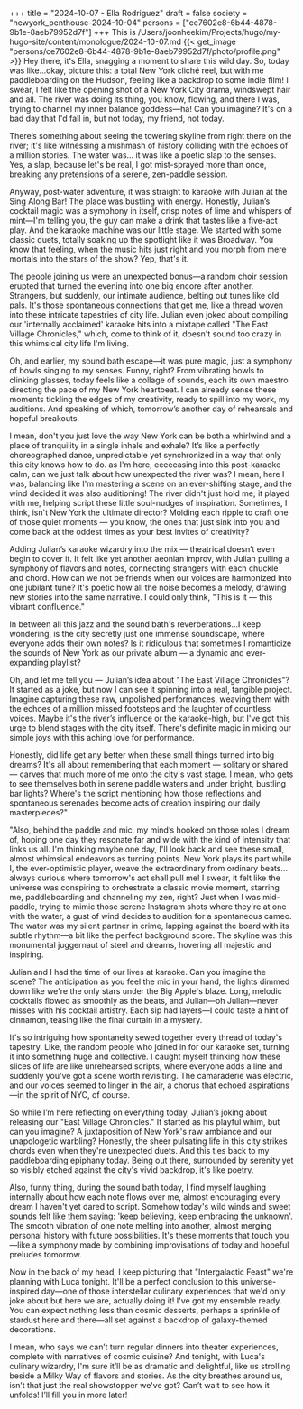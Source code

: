 +++
title = "2024-10-07 - Ella Rodriguez"
draft = false
society = "newyork_penthouse-2024-10-04"
persons = ["ce7602e8-6b44-4878-9b1e-8aeb79952d7f"]
+++
This is /Users/joonheekim/Projects/hugo/my-hugo-site/content/monologue/2024-10-07.md
{{< get_image "persons/ce7602e8-6b44-4878-9b1e-8aeb79952d7f/photo/profile.png" >}}
Hey there, it's Ella, snagging a moment to share this wild day.
So, today was like...okay, picture this: a total New York cliché reel, but with me paddleboarding on the Hudson, feeling like a backdrop to some indie film! I swear, I felt like the opening shot of a New York City drama, windswept hair and all. The river was doing its thing, you know, flowing, and there I was, trying to channel my inner balance goddess—ha! Can you imagine? It's on a bad day that I'd fall in, but not today, my friend, not today. 

There’s something about seeing the towering skyline from right there on the river; it's like witnessing a mishmash of history colliding with the echoes of a million stories. The water was... it was like a poetic slap to the senses. Yes, a slap, because let's be real, I got mist-sprayed more than once, breaking any pretensions of a serene, zen-paddle session. 

Anyway, post-water adventure, it was straight to karaoke with Julian at the Sing Along Bar! The place was bustling with energy. Honestly, Julian’s cocktail magic was a symphony in itself, crisp notes of lime and whispers of mint—I'm telling you, the guy can make a drink that tastes like a five-act play. And the karaoke machine was our little stage. We started with some classic duets, totally soaking up the spotlight like it was Broadway. You know that feeling, when the music hits just right and you morph from mere mortals into the stars of the show? Yep, that's it.

The people joining us were an unexpected bonus—a random choir session erupted that turned the evening into one big encore after another. Strangers, but suddenly, our intimate audience, belting out tunes like old pals. It's those spontaneous connections that get me, like a thread woven into these intricate tapestries of city life. Julian even joked about compiling our 'internally acclaimed' karaoke hits into a mixtape called "The East Village Chronicles," which, come to think of it, doesn't sound too crazy in this whimsical city life I'm living.

Oh, and earlier, my sound bath escape—it was pure magic, just a symphony of bowls singing to my senses. Funny, right? From vibrating bowls to clinking glasses, today feels like a collage of sounds, each its own maestro directing the pace of my New York heartbeat. I can already sense these moments tickling the edges of my creativity, ready to spill into my work, my auditions. And speaking of which, tomorrow’s another day of rehearsals and hopeful breakouts.

I mean, don't you just love the way New York can be both a whirlwind and a place of tranquility in a single inhale and exhale? It’s like a perfectly choreographed dance, unpredictable yet synchronized in a way that only this city knows how to do.
as I'm here, eeeeeasing into this post-karaoke calm, can we just talk about how unexpected the river was? I mean, here I was, balancing like I'm mastering a scene on an ever-shifting stage, and the wind decided it was also auditioning! The river didn't just hold me; it played with me, helping script these little soul-nudges of inspiration. Sometimes, I think, isn't New York the ultimate director? Molding each ripple to craft one of those quiet moments — you know, the ones that just sink into you and come back at the oddest times as your best invites of creativity?

Adding Julian’s karaoke wizardry into the mix — theatrical doesn’t even begin to cover it. It felt like yet another aeonian improv, with Julian pulling a symphony of flavors and notes, connecting strangers with each chuckle and chord. How can we not be friends when our voices are harmonized into one jubilant tune? It's poetic how all the noise becomes a melody, drawing new stories into the same narrative. I could only think, "This is it — this vibrant confluence." 

In between all this jazz and the sound bath's reverberations...I keep wondering, is the city secretly just one immense soundscape, where everyone adds their own notes? Is it ridiculous that sometimes I romanticize the sounds of New York as our private album — a dynamic and ever-expanding playlist? 

Oh, and let me tell you — Julian’s idea about "The East Village Chronicles"? It started as a joke, but now I can see it spinning into a real, tangible project. Imagine capturing these raw, unpolished performances, weaving them with the echoes of a million missed footsteps and the laughter of countless voices. Maybe it's the river’s influence or the karaoke-high, but I've got this urge to blend stages with the city itself. There's definite magic in mixing our simple joys with this aching love for performance.

Honestly, did life get any better when these small things turned into big dreams? It's all about remembering that each moment — solitary or shared — carves that much more of me onto the city's vast stage. I mean, who gets to see themselves both in serene paddle waters and under bright, bustling bar lights? Where's the script mentioning how those reflections and spontaneous serenades become acts of creation inspiring our daily masterpieces?"

"Also, behind the paddle and mic, my mind’s hooked on those roles I dream of, hoping one day they resonate far and wide with the kind of intensity that links us all. I'm thinking maybe one day, I'll look back and see these small, almost whimsical endeavors as turning points. New York plays its part while I, the ever-optimistic player, weave the extraordinary from ordinary beats... always curious where tomorrow's act shall pull me!
I swear, it felt like the universe was conspiring to orchestrate a classic movie moment, starring me, paddleboarding and channeling my zen, right? Just when I was mid-paddle, trying to mimic those serene Instagram shots where they're at one with the water, a gust of wind decides to audition for a spontaneous cameo. The water was my silent partner in crime, lapping against the board with its subtle rhythm—a bit like the perfect background score. The skyline was this monumental juggernaut of steel and dreams, hovering all majestic and inspiring.

Julian and I had the time of our lives at karaoke. Can you imagine the scene? The anticipation as you feel the mic in your hand, the lights dimmed down like we're the only stars under the Big Apple's blaze. Long, melodic cocktails flowed as smoothly as the beats, and Julian—oh Julian—never misses with his cocktail artistry. Each sip had layers—I could taste a hint of cinnamon, teasing like the final curtain in a mystery. 

It's so intriguing how spontaneity sewed together every thread of today's tapestry. Like, the random people who joined in for our karaoke set, turning it into something huge and collective. I caught myself thinking how these slices of life are like unrehearsed scripts, where everyone adds a line and suddenly you've got a scene worth revisiting. The camaraderie was electric, and our voices seemed to linger in the air, a chorus that echoed aspirations—in the spirit of NYC, of course.

So while I’m here reflecting on everything today, Julian’s joking about releasing our "East Village Chronicles." It started as his playful whim, but can you imagine? A juxtaposition of New York's raw ambiance and our unapologetic warbling? Honestly, the sheer pulsating life in this city strikes chords even when they're unexpected duets. And this ties back to my paddleboarding epiphany today. Being out there, surrounded by serenity yet so visibly etched against the city's vivid backdrop, it's like poetry.

Also, funny thing, during the sound bath today, I find myself laughing internally about how each note flows over me, almost encouraging every dream I haven't yet dared to script. Somehow today's wild winds and sweet sounds felt like them saying: 'keep believing, keep embracing the unknown'. The smooth vibration of one note melting into another, almost merging personal history with future possibilities. It's these moments that touch you—like a symphony made by combining improvisations of today and hopeful preludes tomorrow. 

Now in the back of my head, I keep picturing that "Intergalactic Feast" we're planning with Luca tonight. It'll be a perfect conclusion to this universe-inspired day—one of those interstellar culinary experiences that we'd only joke about but here we are, actually doing it! I've got my ensemble ready. You can expect nothing less than cosmic desserts, perhaps a sprinkle of stardust here and there—all set against a backdrop of galaxy-themed decorations. 

I mean, who says we can’t turn regular dinners into theater experiences, complete with narratives of cosmic cuisine? And tonight, with Luca's culinary wizardry, I'm sure it’ll be as dramatic and delightful, like us strolling beside a Milky Way of flavors and stories. As the city breathes around us, isn’t that just the real showstopper we've got?
Can’t wait to see how it unfolds! I’ll fill you in more later! 
